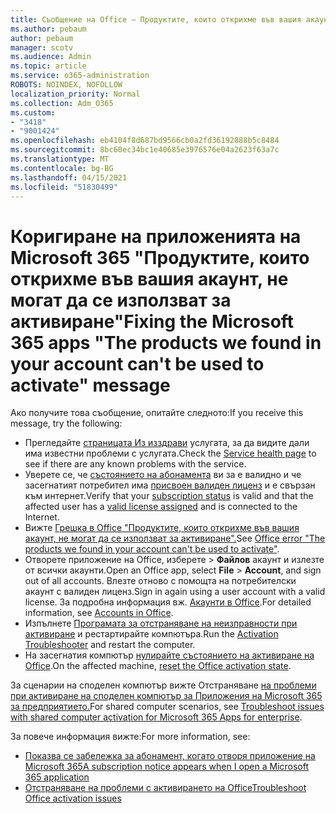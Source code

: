 ```yaml
---
title: Съобщение на Office – Продуктите, които открихме във вашия акаунт, не могат да се използват за активиране
ms.author: pebaum
author: pebaum
manager: scotv
ms.audience: Admin
ms.topic: article
ms.service: o365-administration
ROBOTS: NOINDEX, NOFOLLOW
localization_priority: Normal
ms.collection: Adm_O365
ms.custom:
- "3418"
- "9001424"
ms.openlocfilehash: eb4104f8d687bd9566cb0a2fd36192888b5c8484
ms.sourcegitcommit: 8bc60ec34bc1e40685e3976576e04a2623f63a7c
ms.translationtype: MT
ms.contentlocale: bg-BG
ms.lasthandoff: 04/15/2021
ms.locfileid: "51830499"
---
```

# <a name="fixing-the-microsoft-365-apps-the-products-we-found-in-your-account-cant-be-used-to-activate-message"></a><span data-ttu-id="39323-102">Коригиране на приложенията на Microsoft 365 "Продуктите, които открихме във вашия акаунт, не могат да се използват за активиране"</span><span class="sxs-lookup"><span data-stu-id="39323-102">Fixing the Microsoft 365 apps "The products we found in your account can't be used to activate" message</span></span>

<span data-ttu-id="39323-103">Ако получите това съобщение, опитайте следното:</span><span class="sxs-lookup"><span data-stu-id="39323-103">If you receive this message, try the following:</span></span>

- <span data-ttu-id="39323-104">Прегледайте [страницата Из изздрави](https://docs.microsoft.com/office365/enterprise/view-service-health) услугата, за да видите дали има известни проблеми с услугата.</span><span class="sxs-lookup"><span data-stu-id="39323-104">Check the [Service health page](https://docs.microsoft.com/office365/enterprise/view-service-health) to see if there are any known problems with the service.</span></span>
- <span data-ttu-id="39323-105">Уверете се, че [състоянието на абонамента](https://support.office.com/article/0d23d3c0-c19c-4b2f-9845-5344fedc4380#bkmk_checksubscription) ви за е валидно и че засегнатият потребител има [присвоен валиден лиценз](https://support.office.com/article/997596B5-4173-4627-B915-36ABAC6786DC) и е свързан към интернет.</span><span class="sxs-lookup"><span data-stu-id="39323-105">Verify that your [subscription status](https://support.office.com/article/0d23d3c0-c19c-4b2f-9845-5344fedc4380#bkmk_checksubscription) is valid and that the affected user has a [valid license assigned](https://support.office.com/article/997596B5-4173-4627-B915-36ABAC6786DC) and is connected to the Internet.</span></span> 
- <span data-ttu-id="39323-106">Вижте [Грешка в Office "Продуктите, които открихме във вашия акаунт, не могат да се използват за активиране".](https://support.office.com/article/c9f9a0b3-5aae-4131-8077-21e6a59f141e)</span><span class="sxs-lookup"><span data-stu-id="39323-106">See [Office error "The products we found in your account can't be used to activate"](https://support.office.com/article/c9f9a0b3-5aae-4131-8077-21e6a59f141e).</span></span>
- <span data-ttu-id="39323-107">Отворете приложение на Office, изберете  >  **Файлов** акаунт и излезте от всички акаунти.</span><span class="sxs-lookup"><span data-stu-id="39323-107">Open an Office app, select **File** > **Account**, and sign out of all accounts.</span></span> <span data-ttu-id="39323-108">Влезте отново с помощта на потребителски акаунт с валиден лиценз.</span><span class="sxs-lookup"><span data-stu-id="39323-108">Sign in again using a user account with a valid license.</span></span> <span data-ttu-id="39323-109">За подробна информация вж. [Акаунти в Office](https://support.office.com/article/628ea040-f265-49de-b986-be09c3ebf8a9).</span><span class="sxs-lookup"><span data-stu-id="39323-109">For detailed information, see [Accounts in Office](https://support.office.com/article/628ea040-f265-49de-b986-be09c3ebf8a9).</span></span>
- <span data-ttu-id="39323-110">Изпълнете [Програмата за отстраняване на неизправности при активиране](https://aka.ms/SARA-OfficeActivation-Alchemy) и рестартирайте компютъра.</span><span class="sxs-lookup"><span data-stu-id="39323-110">Run the [Activation Troubleshooter](https://aka.ms/SARA-OfficeActivation-Alchemy) and restart the computer.</span></span>
- <span data-ttu-id="39323-111">На засегнатия компютър [нулирайте състоянието на активиране на Office](https://docs.microsoft.com/office365/troubleshoot/activation/reset-office-365-proplus-activation-state).</span><span class="sxs-lookup"><span data-stu-id="39323-111">On the affected machine, [reset the Office activation state](https://docs.microsoft.com/office365/troubleshoot/activation/reset-office-365-proplus-activation-state).</span></span>

<span data-ttu-id="39323-112">За сценарии на споделен компютър вижте Отстраняване [на проблеми при активиране на споделен компютър за Приложения на Microsoft 365 за предприятието.](https://docs.microsoft.com/deployoffice/troubleshoot-shared-computer-activation)</span><span class="sxs-lookup"><span data-stu-id="39323-112">For shared computer scenarios, see [Troubleshoot issues with shared computer activation for Microsoft 365 Apps for enterprise](https://docs.microsoft.com/deployoffice/troubleshoot-shared-computer-activation).</span></span>

<span data-ttu-id="39323-113">За повече информация вижте:</span><span class="sxs-lookup"><span data-stu-id="39323-113">For more information, see:</span></span> 
- [<span data-ttu-id="39323-114">Показва се забележка за абонамент, когато отворя приложение на Microsoft 365</span><span class="sxs-lookup"><span data-stu-id="39323-114">A subscription notice appears when I open a Microsoft 365 application</span></span>](https://support.office.com/article/4cabe32c-f594-4c0e-9191-3d3ade10cceb)
- [<span data-ttu-id="39323-115">Отстраняване на проблеми с активирането на Office</span><span class="sxs-lookup"><span data-stu-id="39323-115">Troubleshoot Office activation issues</span></span>](https://support.office.com/article/0d23d3c0-c19c-4b2f-9845-5344fedc4380)